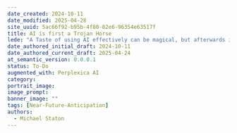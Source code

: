 ```yaml
---
date_created: 2024-10-11
date_modified: 2025-04-28
site_uuid: 5ac66f92-b95b-4f80-82e6-96354e63517f
title: AI is first a Trojan Horse
lede: "A Taste of using AI effectively can be magical, but afterwards is a massive amount of reconfiguration and technology adoption."
date_authored_initial_draft: 2024-10-11
date_authored_current_draft: 2025-04-24
at_semantic_version: 0.0.0.1
status: To-Do
augmented_with: Perplexica AI
category: 
portrait_image: 
image_prompt: 
banner_image: ""
tags: [Near-Future-Anticipation]
authors:
  - Michael Staton
---
```


